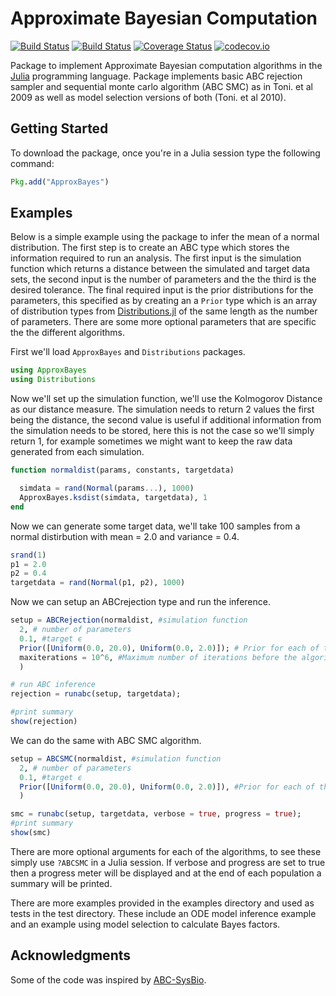 # Approximate Bayesian Computation

[![Build Status](https://travis-ci.org/marcjwilliams1/ApproxBayes.jl.svg?branch=master)](https://travis-ci.org/marcjwilliams1/ApproxBayes.jl)
[![Build Status](https://ci.appveyor.com/api/projects/status/github/marcjwilliams1/ApproxBayes.jl?branch=master&svg=true)](https://ci.appveyor.com/project/marcjwilliams1/approxbayes-jl/branch/master)
[![Coverage Status](https://coveralls.io/repos/github/marcjwilliams1/ApproxBayes.jl/badge.svg?branch=master)](https://coveralls.io/github/marcjwilliams1/ApproxBayes.jl?branch=master)
[![codecov.io](http://codecov.io/github/marcjwilliams1/ApproxBayes.jl/coverage.svg?branch=master)](http://codecov.io/github/marcjwilliams1/ApproxBayes.jl?branch=master)



Package to implement Approximate Bayesian computation algorithms in the [Julia](https://julialang.org/) programming language. Package implements basic ABC rejection sampler and sequential monte carlo algorithm (ABC SMC) as in Toni. et al 2009 as well as model selection versions of both (Toni. et al 2010).

## Getting Started
To download the package, once you're in a Julia session type the following command:
```julia
Pkg.add("ApproxBayes")
```

## Examples
Below is a simple example using the package to infer the mean of a normal distribution. The first step is to create an ABC type which stores the information required to run an analysis. The first input is the simulation function which returns a distance between the simulated and target data sets, the second input is the number of parameters and the the third is the desired tolerance. The final required input is the prior distributions for the parameters, this specified as by creating an a ```Prior``` type which is an array of distribution types from [Distributions.jl](https://github.com/JuliaStats/Distributions.jl/) of the same length as the number of parameters. There are some more optional parameters that are specific the the different algorithms.

First we'll load ```ApproxBayes``` and ```Distributions``` packages.

```julia
using ApproxBayes
using Distributions
```

Now we'll set up the simulation function, we'll use the Kolmogorov Distance as our distance measure. The simulation needs to return 2 values the first being the distance, the second value is useful if additional information from the simulation needs to be stored, here this is not the case so we'll simply return 1, for example sometimes we might want to keep the raw data generated from each simulation.
```julia
function normaldist(params, constants, targetdata)

  simdata = rand(Normal(params...), 1000)
  ApproxBayes.ksdist(simdata, targetdata), 1
end
```

Now we can generate some target data, we'll take 100 samples from a normal distirbution with mean = 2.0 and variance = 0.4.
```julia
srand(1)
p1 = 2.0
p2 = 0.4
targetdata = rand(Normal(p1, p2), 1000)
```

Now we can setup an ABCrejection type and run the inference.
```julia
setup = ABCRejection(normaldist, #simulation function
  2, # number of parameters
  0.1, #target ϵ
  Prior([Uniform(0.0, 20.0), Uniform(0.0, 2.0)]); # Prior for each of the parameters
  maxiterations = 10^6, #Maximum number of iterations before the algorithm terminates
  )

# run ABC inference
rejection = runabc(setup, targetdata);

#print summary
show(rejection)
```

We can do the same with ABC SMC algorithm.
```julia
setup = ABCSMC(normaldist, #simulation function
  2, # number of parameters
  0.1, #target ϵ
  Prior([Uniform(0.0, 20.0), Uniform(0.0, 2.0)]), #Prior for each of the parameters
  )

smc = runabc(setup, targetdata, verbose = true, progress = true);
#print summary
show(smc)
```

There are more optional arguments for each of the algorithms, to see these simply use ```?ABCSMC``` in a Julia session. If verbose and progress are set to true then a progress meter will be displayed and at the end of each population a summary will be printed.

There are more examples provided in the examples directory and used as tests in the test directory. These include an ODE model inference example and an example using model selection to calculate Bayes factors.

## Acknowledgments
Some of the code was inspired by [ABC-SysBio](http://www.theosysbio.bio.ic.ac.uk/resources/abc-sysbio/).
